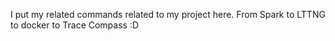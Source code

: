 I put my related commands related to my project here. From Spark to LTTNG to docker to Trace Compass :D
